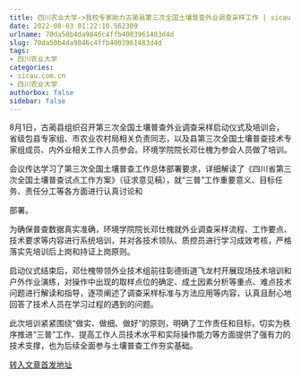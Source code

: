 ```yaml
---
title: 四川农业大学->我校专家助力古蔺县第三次全国土壤普查外业调查采样工作 | sicau.com.cn
date: 2022-08-03 01:22:10.562309
urlname: 70da50b4da9846c4ffb4003961483d4d
slug: 70da50b4da9846c4ffb4003961483d4d
tags: 
- 四川农业大学
categories:
- sicau.com.cn
- 四川农业大学
authorbox: false
sidebar: false
---
```

8月1日，古蔺县组织召开第三次全国土壤普查外业调查采样启动仪式及培训会，省级包县专家组、市农业农村局相关负责同志，以及县第三次全国土壤普查技术专家组成员、内外业相关工作人员参会。环境学院院长邓仕槐为参会人员做了培训。

会议传达学习了第三次全国土壤普查工作总体部署要求，详细解读了《四川省第三次全国土壤普查试点工作方案》（征求意见稿），就“三普”工作重要意义、目标任务、责任分工等各方面进行认真讨论和
<!--more-->
部署。

为确保普查数据真实准确，环境学院院长邓仕槐就外业调查采样流程、工作要点、技术要求等内容进行系统培训，并对各技术领队、质控员进行学习成效考核，严格落实先培训后上岗和持证上岗原则。

启动仪式结束后，邓仕槐带领外业技术组前往彰德街道飞龙村开展现场技术培训和户外作业演练，对操作中出现的取样点位的确定、成土因素分析等重点、难点技术问题进行解读和指导，逐项阐述了调查采样标准与方法应用等内容，认真且耐心地回答了技术人员在学习过程的遇到的问题。

此次培训紧紧围绕“做实、做细、做好”的原则，明确了工作责任和目标，切实为秩序推进“三普”工作、提高工作人员技术水平和实际操作能力等方面提供了强有力的技术支撑，也为后续全面参与土壤普查工作夯实基础。  



[转入文章首发地址](https://news.sicau.edu.cn/info/1135/69039.htm)